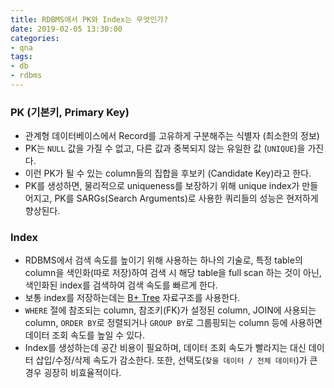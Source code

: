 ```yaml
---
title: RDBMS에서 PK와 Index는 무엇인가?
date: 2019-02-05 13:30:00
categories:
- qna
tags:
- db
- rdbms
---
```


### PK (기본키, Primary Key)
- 관계형 데이터베이스에서 Record를 고유하게 구분해주는 식별자 (최소한의 정보)
- PK는 `NULL` 값을 가질 수 없고, 다른 값과 중복되지 않는 유일한 값 (`UNIQUE`)을 가진다.
- 이런 PK가 될 수 있는 column들의 집합을 후보키 (Candidate Key)라고 한다.
- PK를 생성하면, 물리적으로 uniqueness를 보장하기 위해 unique index가 만들어지고, PK를 SARGs(Search Arguments)로 사용한 쿼리들의 성능은 현저하게 향상된다.

### Index
- RDBMS에서 검색 속도를 높이기 위해 사용하는 하나의 기술로, 특정 table의 column을 색인화(따로 저장)하여 검색 시 해당 table을 full scan 하는 것이 아닌, 색인화된 index를 검색하여 검색 속도를 빠르게 한다.
- 보통 index를 저장하는데는 [B+ Tree](https://ko.wikipedia.org/wiki/B%2B_%ED%8A%B8%EB%A6%AC) 자료구조를 사용한다.
- `WHERE` 절에 참조되는 column, 참조키(FK)가 설정된 column, JOIN에 사용되는 column, `ORDER BY`로 정렬되거나 `GROUP BY`로 그룹핑되는 column 등에 사용하면 데이터 조회 속도를 높일 수 있다.
- Index를 생성하는데 공간 비용이 필요하며, 데이터 조회 속도가 빨라지는 대신 데이터 삽입/수정/삭제 속도가 감소한다. 또한, 선택도(`찾을 데이터 / 전체 데이터`)가 큰 경우 굉장히 비효율적이다.
